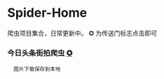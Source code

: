 # Spider-Home
爬虫项目集合，日常更新中。
✪ 为传送门标志点击即可


### 今日头条街拍爬虫 [✪](http://handlebarsjs.com/)
      图片下载保存到本地
